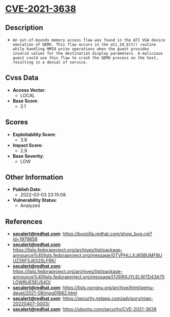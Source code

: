 
# [CVE-2021-3638](https://cve.mitre.org/cgi-bin/cvename.cgi?name=CVE-2021-3638)

## Description

- `An out-of-bounds memory access flaw was found in the ATI VGA device emulation of QEMU. This flaw occurs in the ati_2d_blt() routine while handling MMIO write operations when the guest provides invalid values for the destination display parameters. A malicious guest could use this flaw to crash the QEMU process on the host, resulting in a denial of service.`

## Cvss Data

- **Access Vector**:
  - LOCAL
- **Base Score**:
  - 2.1

## Scores

- **Exploitability Score**:
  - 3.9
- **Impact Score**:
  - 2.9
- **Base Severity**:
  - LOW

## Other Information

- **Publish Date**:
  - 2022-03-03 23:15:08
- **Vulnerability Status**:
  - Analyzed

## References

- **secalert@redhat.com**: https://bugzilla.redhat.com/show_bug.cgi?id=1979858
- **secalert@redhat.com**: https://lists.fedoraproject.org/archives/list/package-announce%40lists.fedoraproject.org/message/GTVPHLLXJ65BUMFBUUZ35F3J632SLFRK/
- **secalert@redhat.com**: https://lists.fedoraproject.org/archives/list/package-announce%40lists.fedoraproject.org/message/I7J5IRXJYLELW7D43A75LOWRUE5EU54O/
- **secalert@redhat.com**: https://lists.nongnu.org/archive/html/qemu-devel/2021-09/msg01682.html
- **secalert@redhat.com**: https://security.netapp.com/advisory/ntap-20220407-0003/
- **secalert@redhat.com**: https://ubuntu.com/security/CVE-2021-3638
